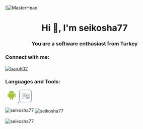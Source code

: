 [![MasterHead]([https://media.licdn.com/dms/image/D4D16AQHJ8RbHOUDPcg/profile-displaybackgroundimage-shrink_200_800/0/1673041150497?e=2147483647&v=beta&t=0vycUiXpen6CwtR44azzRLF1-Q92U8McoU1SWwEcD3E](https://searchengineland.com/wp-content/seloads/2020/03/code-SS_634574354-1920x1080-1.jpg))
<h1 align="center">Hi 👋, I'm seikosha77</h1>
<h3 align="center">You are a software enthusiast from Turkey</h3>

<h3 align="left">Connect with me:</h3>
<p align="left">
<a href="https://twitter.com/baroh02" target="blank"><img align="center" src="https://raw.githubusercontent.com/rahuldkjain/github-profile-readme-generator/master/src/images/icons/Social/twitter.svg" alt="baroh02" height="30" width="40" /></a>
</p>

<h3 align="left">Languages and Tools:</h3>
<p align="left"> <a href="https://developer.android.com" target="_blank" rel="noreferrer"> <img src="https://raw.githubusercontent.com/devicons/devicon/master/icons/android/android-original-wordmark.svg" alt="android" width="40" height="40"/> </a> <a href="https://www.photoshop.com/en" target="_blank" rel="noreferrer"> <img src="https://raw.githubusercontent.com/devicons/devicon/master/icons/photoshop/photoshop-line.svg" alt="photoshop" width="40" height="40"/> </a> </p>

<p><img align="left" src="https://github-readme-stats.vercel.app/api/top-langs?username=seikosha77&show_icons=true&locale=en&layout=compact" alt="seikosha77" /></p>

<p>&nbsp;<img align="center" src="https://github-readme-stats.vercel.app/api?username=seikosha77&show_icons=true&locale=en" alt="seikosha77" /></p>

<p><img align="center" src="https://github-readme-streak-stats.herokuapp.com/?user=seikosha77&" alt="seikosha77" /></p>
